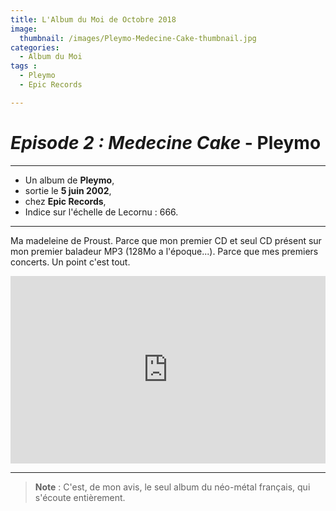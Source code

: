 ```yaml
---
title: L'Album du Moi de Octobre 2018
image: 
  thumbnail: /images/Pleymo-Medecine-Cake-thumbnail.jpg
categories:
  - Album du Moi
tags :
  - Pleymo
  - Epic Records

---
```


# _Episode 2 : Medecine Cake_ - Pleymo

---

- Un album de **Pleymo**,
- sortie le **5 juin 2002**,
- chez **Epic Records**,
- Indice sur l'échelle de Lecornu : 666.

---

Ma madeleine de Proust. Parce que mon premier CD et seul CD présent sur mon premier baladeur MP3 (128Mo a l'époque...). Parce que mes premiers concerts. Un point c'est tout. 

<iframe src="https://open.spotify.com/album/2BaqDJhXFhUtcYpfeXhGkq" width="100%" height="300" frameborder="0" allowtransparency="true" allow="encrypted-media"></iframe>

---

> **Note** : C'est, de mon avis, le seul album du néo-métal français, qui s'écoute entièrement.
